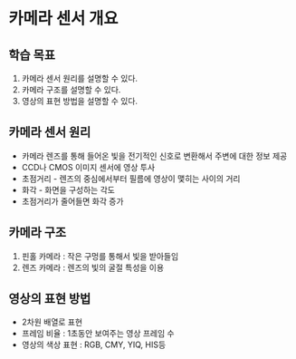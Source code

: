 # 카메라 센서 개요

## 학습 목표
1. 카메라 센서 원리를 설명할 수 있다.
2. 카메라 구조를 설명할 수 있다.
3. 영상의 표현 방법을 설명할 수 있다.


## 카메라 센서 원리
* 카메라 렌즈를 통해 들어온 빛을 전기적인 신호로 변환해서 주변에 대한 정보 제공
* CCD나 CMOS 이미지 센서에 영상 투사
* 초점거리 - 렌즈의 중심에서부터 필름에 영상이 맻히는 사이의 거리
* 화각 - 화면을 구성하는 각도
* 초점거리가 줄어들면 화각 증가

## 카메라 구조
1. 핀홀 카메라 : 작은 구멍를 통해서 빛을 받아들임
2. 렌즈 카메라 : 렌즈의 빛의 굴절 특성을 이용

## 영상의 표현 방법
* 2차원 배열로 표현
* 프레임 비율 : 1초동안 보여주는 영상 프레임 수
* 영상의 색상 표현 : RGB, CMY, YIQ, HIS등